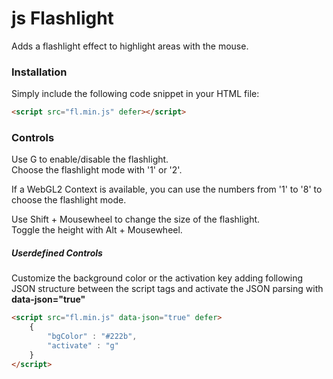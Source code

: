 # js Flashlight
Adds a flashlight effect to highlight areas with the mouse.

### Installation

Simply include the following code snippet in your HTML file:
```html
<script src="fl.min.js" defer></script>
```

### Controls
Use G to enable/disable the flashlight.\
Choose the flashlight mode with '1' or '2'.

If a WebGL2 Context is available, you can use the numbers from '1' to '8' to choose the flashlight mode. 

Use Shift + Mousewheel to change the size of the flashlight.\
Toggle the height with Alt + Mousewheel.

##### Userdefined Controls

Customize the background color or the activation key adding following 
JSON structure between the script tags and activate the JSON parsing with
__data-json="true"__

```html
<script src="fl.min.js" data-json="true" defer>
    {
        "bgColor" : "#222b",
        "activate" : "g"
    }
</script>
```


